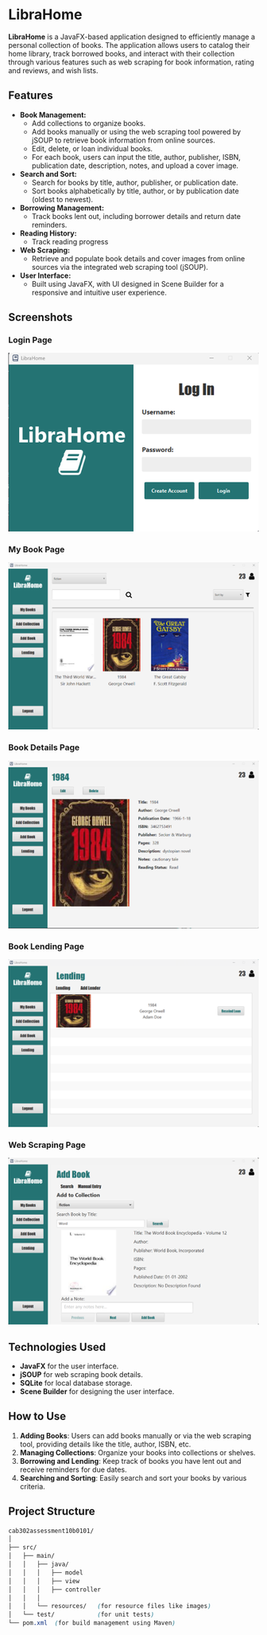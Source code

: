 # LibraHome

**LibraHome** is a JavaFX-based application designed to efficiently manage a personal collection of books. The application allows users to catalog their home library, track borrowed books, and interact with their collection through various features such as web scraping for book information, rating and reviews, and wish lists.

## Features

- **Book Management:**
    - Add collections to organize books.
    - Add books manually or using the web scraping tool powered by jSOUP to retrieve book information from online sources.
    - Edit, delete, or loan individual books.
    - For each book, users can input the title, author, publisher, ISBN, publication date, description, notes, and upload a cover image.
- **Search and Sort:**
    - Search for books by title, author, publisher, or publication date.
    - Sort books alphabetically by title, author, or by publication date (oldest to newest).
- **Borrowing Management:**
    - Track books lent out, including borrower details and return date reminders.
- **Reading History:**
    - Track reading progress
- **Web Scraping:**
    - Retrieve and populate book details and cover images from online sources via the integrated web scraping tool (jSOUP).
- **User Interface:**
    - Built using JavaFX, with UI designed in Scene Builder for a responsive and intuitive user experience.

## Screenshots

### Login Page
![Login Page](src/main/resources/cover.png)

### My Book Page
![My Book Page](src/main/resources/myBookPage.png)

### Book Details Page
![Book Details Page](src/main/resources/bookDetail.png)

### Book Lending Page
![Book Lending Page](src/main/resources/bookLoan.png)

### Web Scraping Page
![Web Scraping Page](src/main/resources/webScraping.png)


## Technologies Used

- **JavaFX** for the user interface.
- **jSOUP** for web scraping book details.
- **SQLite** for local database storage.
- **Scene Builder** for designing the user interface.

## How to Use

1. **Adding Books**: Users can add books manually or via the web scraping tool, providing details like the title, author, ISBN, etc.
2. **Managing Collections**: Organize your books into collections or shelves.
3. **Borrowing and Lending**: Keep track of books you have lent out and receive reminders for due dates.
4. **Searching and Sorting**: Easily search and sort your books by various criteria.

## Project Structure

```scss
cab302assessment10b0101/
│
├── src/
│   ├── main/
│   │   ├── java/
│   │   │   ├── model
│   │   │   ├── view
│   │   │   ├── controller
│   │   │
│   │   └── resources/   (for resource files like images)
│   └── test/            (for unit tests)
└── pom.xml  (for build management using Maven)
